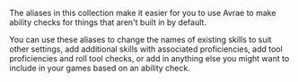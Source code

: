 The aliases in this collection make it easier for you to use Avrae to make ability checks for things that aren't built in by default.

You can use these aliases to change the names of existing skills to suit other settings, add additional skills with associated proficiencies, add tool proficiencies and roll tool checks, or add in anything else you might want to include in your games based on an ability check.